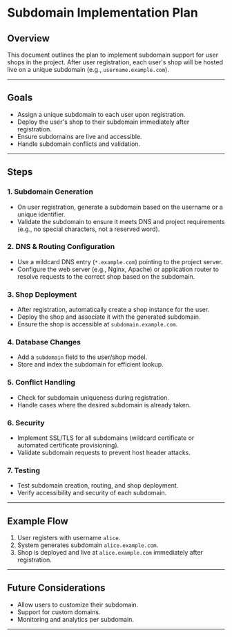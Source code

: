 # Subdomain Implementation Plan

## Overview

This document outlines the plan to implement subdomain support for user shops in the project. After user registration, each user's shop will be hosted live on a unique subdomain (e.g., `username.example.com`).

---

## Goals

- Assign a unique subdomain to each user upon registration.
- Deploy the user's shop to their subdomain immediately after registration.
- Ensure subdomains are live and accessible.
- Handle subdomain conflicts and validation.

---

## Steps

### 1. Subdomain Generation

- On user registration, generate a subdomain based on the username or a unique identifier.
- Validate the subdomain to ensure it meets DNS and project requirements (e.g., no special characters, not a reserved word).

### 2. DNS & Routing Configuration

- Use a wildcard DNS entry (`*.example.com`) pointing to the project server.
- Configure the web server (e.g., Nginx, Apache) or application router to resolve requests to the correct shop based on the subdomain.

### 3. Shop Deployment

- After registration, automatically create a shop instance for the user.
- Deploy the shop and associate it with the generated subdomain.
- Ensure the shop is accessible at `subdomain.example.com`.

### 4. Database Changes

- Add a `subdomain` field to the user/shop model.
- Store and index the subdomain for efficient lookup.

### 5. Conflict Handling

- Check for subdomain uniqueness during registration.
- Handle cases where the desired subdomain is already taken.

### 6. Security

- Implement SSL/TLS for all subdomains (wildcard certificate or automated certificate provisioning).
- Validate subdomain requests to prevent host header attacks.

### 7. Testing

- Test subdomain creation, routing, and shop deployment.
- Verify accessibility and security of each subdomain.

---

## Example Flow

1. User registers with username `alice`.
2. System generates subdomain `alice.example.com`.
3. Shop is deployed and live at `alice.example.com` immediately after registration.

---

## Future Considerations

- Allow users to customize their subdomain.
- Support for custom domains.
- Monitoring and analytics per subdomain.

---

